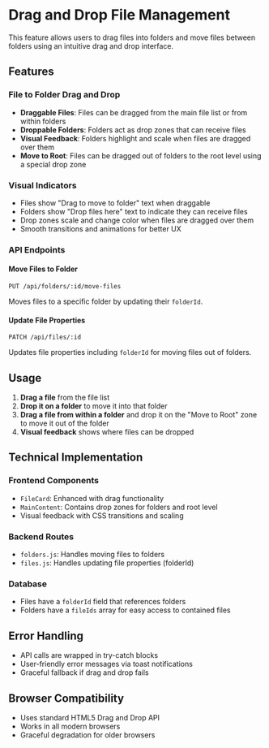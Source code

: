 # Drag and Drop File Management

This feature allows users to drag files into folders and move files between folders using an intuitive drag and drop interface.

## Features

### File to Folder Drag and Drop
- **Draggable Files**: Files can be dragged from the main file list or from within folders
- **Droppable Folders**: Folders act as drop zones that can receive files
- **Visual Feedback**: Folders highlight and scale when files are dragged over them
- **Move to Root**: Files can be dragged out of folders to the root level using a special drop zone

### Visual Indicators
- Files show "Drag to move to folder" text when draggable
- Folders show "Drop files here" text to indicate they can receive files
- Drop zones scale and change color when files are dragged over them
- Smooth transitions and animations for better UX

### API Endpoints

#### Move Files to Folder
```
PUT /api/folders/:id/move-files
```
Moves files to a specific folder by updating their `folderId`.

#### Update File Properties
```
PATCH /api/files/:id
```
Updates file properties including `folderId` for moving files out of folders.

## Usage

1. **Drag a file** from the file list
2. **Drop it on a folder** to move it into that folder
3. **Drag a file from within a folder** and drop it on the "Move to Root" zone to move it out of the folder
4. **Visual feedback** shows where files can be dropped

## Technical Implementation

### Frontend Components
- `FileCard`: Enhanced with drag functionality
- `MainContent`: Contains drop zones for folders and root level
- Visual feedback with CSS transitions and scaling

### Backend Routes
- `folders.js`: Handles moving files to folders
- `files.js`: Handles updating file properties (folderId)

### Database
- Files have a `folderId` field that references folders
- Folders have a `fileIds` array for easy access to contained files

## Error Handling
- API calls are wrapped in try-catch blocks
- User-friendly error messages via toast notifications
- Graceful fallback if drag and drop fails

## Browser Compatibility
- Uses standard HTML5 Drag and Drop API
- Works in all modern browsers
- Graceful degradation for older browsers 